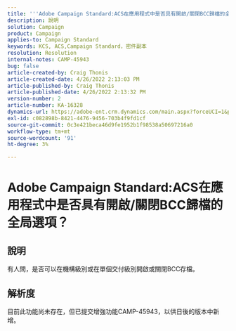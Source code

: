 ```yaml
---
title: '''Adobe Campaign Standard:ACS在應用程式中是否具有開啟/關閉BCC歸檔的全局選項？」'
description: 說明
solution: Campaign
product: Campaign
applies-to: Campaign Standard
keywords: KCS, ACS,Campaign Standard，密件副本
resolution: Resolution
internal-notes: CAMP-45943
bug: false
article-created-by: Craig Thonis
article-created-date: 4/26/2022 2:13:03 PM
article-published-by: Craig Thonis
article-published-date: 4/26/2022 2:13:32 PM
version-number: 2
article-number: KA-16328
dynamics-url: https://adobe-ent.crm.dynamics.com/main.aspx?forceUCI=1&pagetype=entityrecord&etn=knowledgearticle&id=5c2173f6-6ac5-ec11-a7b6-0022480a138b
exl-id: c082898b-8421-4476-9456-703b4f9fd1cf
source-git-commit: 0c3e421beca46d9fe1952b1f98538a50697216a0
workflow-type: tm+mt
source-wordcount: '91'
ht-degree: 3%

---
```


# Adobe Campaign Standard:ACS在應用程式中是否具有開啟/關閉BCC歸檔的全局選項？

## 說明


有人問，是否可以在機構級別或在單個交付級別開啟或關閉BCC存檔。


## 解析度


目前此功能尚未存在，但已提交增強功能CAMP-45943，以供日後的版本中新增。
